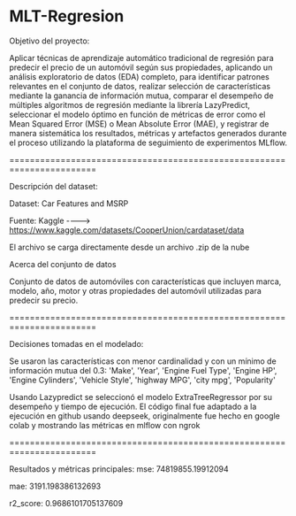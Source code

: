 # MLT-Regresion


Objetivo del proyecto:

Aplicar técnicas de aprendizaje automático tradicional de regresión para predecir el precio de un automóvil según sus propiedades, aplicando un análisis exploratorio de datos (EDA) completo, para identificar patrones relevantes en el conjunto de datos, realizar selección de características mediante la ganancia de información mutua, comparar el desempeño de múltiples algoritmos de regresión mediante la librería LazyPredict, seleccionar el modelo óptimo en función de métricas de error como el Mean Squared Error (MSE) o Mean Absolute Error (MAE), y registrar de manera sistemática los resultados, métricas y artefactos generados durante el proceso utilizando la plataforma de seguimiento de experimentos MLflow.

=======================================================================

Descripción del dataset:

Dataset: Car Features and MSRP

Fuente: Kaggle ----> https://www.kaggle.com/datasets/CooperUnion/cardataset/data

El archivo se carga directamente desde un archivo .zip de la nube

  Acerca del conjunto de datos

Conjunto de datos de automóviles con características que incluyen marca, modelo, año, motor y otras propiedades del automóvil utilizadas para predecir su precio.

=======================================================================

Decisiones tomadas en el modelado:

Se usaron las características con menor cardinalidad y con un mínimo de información mutua del 0.3:  'Make', 'Year', 'Engine Fuel Type', 'Engine HP', 'Engine Cylinders', 'Vehicle Style', 'highway MPG', 'city mpg', 'Popularity'

Usando Lazypredict se seleccionó el modelo ExtraTreeRegressor por su desempeño y tiempo de ejecución.
El código final fue adaptado a la ejecución en github usando deepseek, originalmente fue hecho en google colab y mostrando las métricas en mlflow con ngrok

=======================================================================

Resultados y métricas principales:
mse: 74819855.19912094

mae: 3191.198386132693

r2_score: 0.9686101705137609
